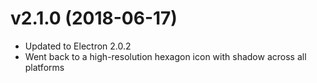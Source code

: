 # v2.1.0 (2018-06-17)

- Updated to Electron 2.0.2
- Went back to a high-resolution hexagon icon with shadow across all platforms
